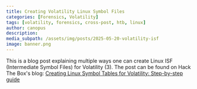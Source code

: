 ```yaml
---
title: Creating Volatility Linux Symbol Files
categories: [Forensics, Volatility]
tags: [volatility, forensics, cross-post, htb, linux]
author: canopus
description: 
media_subpath: /assets/img/posts/2025-05-20-volatility-isf
image: banner.png
---
```


This is a blog post explaining multiple ways one can create Linux ISF (Intermediate Symbol Files) for Volatility (3). The post can be found on Hack The Box's blog: [Creating Linux Symbol Tables for Volatility: Step-by-step guide](https://www.hackthebox.com/blog/how-to-create-linux-symbol-tables-volatility)